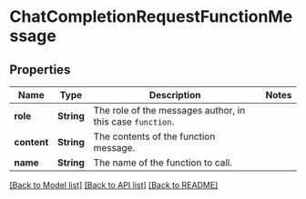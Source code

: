 # ChatCompletionRequestFunctionMessage

## Properties

Name | Type | Description | Notes
------------ | ------------- | ------------- | -------------
**role** | **String** | The role of the messages author, in this case `function`. | 
**content** | **String** | The contents of the function message. | 
**name** | **String** | The name of the function to call. | 

[[Back to Model list]](../README.md#documentation-for-models) [[Back to API list]](../README.md#documentation-for-api-endpoints) [[Back to README]](../README.md)


